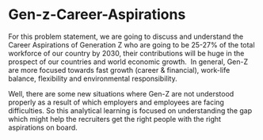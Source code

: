 # Gen-z-Career-Aspirations
For this problem statement, we are going to discuss and understand the Career Aspirations of Generation Z who are going to be 25-27% of the total workforce of our country by 2030, their contributions will be huge in the prospect of our countries and world economic growth.  In general, Gen-Z are more focused towards fast growth (career & financial), work-life balance, flexibility and environmental responsibility.

Well, there are some new situations where Gen-Z are not understood properly as a result of which employers and employees are facing difficulties. So this analytical learning is focused on understanding the gap which might help the recruiters get the right people with the right aspirations on board.
